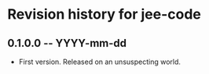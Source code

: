 # Revision history for jee-code

## 0.1.0.0 -- YYYY-mm-dd

* First version. Released on an unsuspecting world.
